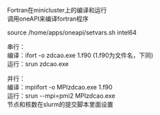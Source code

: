 Fortran在minicluster上的编译和运行  
调用oneAPI来编译fortran程序  

   source /home/apps/oneapi/setvars.sh intel64   


串行：   
编译：ifort -o zdcao.exe 1.f90 (1.f90为文件名，下同)   
运行：srun zdcao.exe   

并行：   
编译：mpiifort -o MPIzdcao.exe 1.f90   
运行：srun --mpi=pmi2  MPIzdcao.exe   
节点和核数在slurm的提交脚本里面设置   
 
